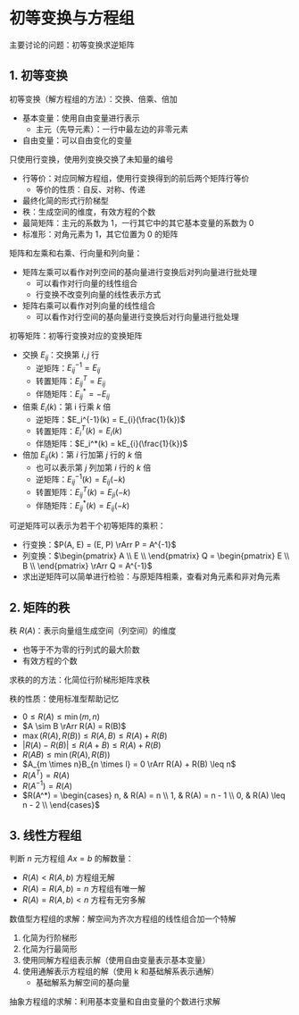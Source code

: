 <!-- omit in toc -->
# 初等变换与方程组

主要讨论的问题：初等变换求逆矩阵

## 1. 初等变换

初等变换（解方程组的方法）：交换、倍乘、倍加

- 基本变量：使用自由变量进行表示
  - 主元（先导元素）：一行中最左边的非零元素
- 自由变量：可以自由变化的变量

只使用行变换，使用列变换交换了未知量的编号

- 行等价：对应同解方程组，使用行变换得到的前后两个矩阵行等价
  - 等价的性质：自反、对称、传递
- 最终化简的形式行阶梯型
- 秩：生成空间的维度，有效方程的个数
- 最简矩阵：主元的系数为 1，一行其它中的其它基本变量的系数为 0
- 标准形：对角元素为 1，其它位置为 0 的矩阵

矩阵和左乘和右乘、行向量和列向量：

- 矩阵左乘可以看作对列空间的基向量进行变换后对列向量进行批处理
  - 可以看作对行向量的线性组合
  - 行变换不改变列向量的线性表示方式
- 矩阵右乘可以看作对列向量的线性组合
  - 可以看作对行空间的基向量进行变换后对行向量进行批处理

初等矩阵：初等行变换对应的变换矩阵

- 交换 $E_{ij}$：交换第 $i, j$ 行
  - 逆矩阵：$E_{ij}^{-1} = E_{ij}$
  - 转置矩阵：$E^T_{ij} = E_{ij}$
  - 伴随矩阵：$E^*_{ij} = -E_{ij}$
- 倍乘 $E_i(k)$：第 i 行乘 $k$ 倍
  - 逆矩阵：$E_i^{-1}(k) = E_{i}(\frac{1}{k})$
  - 转置矩阵：$E_i^T(k) = E_{i}(k)$
  - 伴随矩阵：$E_i^*(k) = kE_{i}(\frac{1}{k})$
- 倍加 $E_{ij}(k)$：第 $i$ 行加第 $j$ 行的 $k$ 倍
  - 也可以表示第 $j$ 列加第 $i$ 行的 $k$ 倍
  - 逆矩阵：$E_{ij}^{-1}(k) = E_{ij}(-k)$
  - 转置矩阵：$E_{ij}^T(k) = E_{ji}(-k)$
  - 伴随矩阵：$E_{ij}^*(k) = E_{ij}(-k)$

可逆矩阵可以表示为若干个初等矩阵的乘积：

- 行变换：$P(A, E) = (E, P) \rArr P = A^{-1}$
- 列变换：$\begin{pmatrix}
  A \\
  E \\
\end{pmatrix} Q = \begin{pmatrix}
  E \\
  B \\
\end{pmatrix} \rArr Q = A^{-1}$
- 求出逆矩阵可以简单进行检验：与原矩阵相乘，查看对角元素和非对角元素

## 2. 矩阵的秩

秩 $R(A)$：表示向量组生成空间（列空间）的维度

- 也等于不为零的行列式的最大阶数
- 有效方程的个数

求秩的的方法：化简位行阶梯形矩阵求秩

秩的性质：使用标准型帮助记忆

- $0 \leq R(A) \leq \min(m, n)$
- $A \sim B \rArr R(A) = R(B)$
- $\max (R(A), R(B)) \leq R(A, B) \leq R(A) + R(B)$
- $|R(A) - R(B)| \leq R(A + B) \leq R(A) + R(B)$
- $R(AB) \leq \min(R(A), R(B))$
- $A_{m \times n}B_{n \times l} = 0 \rArr R(A) + R(B) \leq n$
- $R(A^T) = R(A)$
- $R(A^{-1}) = R(A)$
- $R(A^*) = \begin{cases}
  n, & R(A) = n \\
  1, & R(A) = n - 1 \\
  0, & R(A) \leq n - 2 \\
\end{cases}$

## 3. 线性方程组

判断 $n$ 元方程组 $Ax = b$ 的解数量：

- $R(A) < R(A, b)$ 方程组无解
- $R(A) = R(A, b) = n$ 方程组有唯一解
- $R(A) = R(A, b) < n$ 方程有无穷多解

数值型方程组的求解：解空间为齐次方程组的线性组合加一个特解

1. 化简为行阶梯形
2. 化简为行最简形
3. 使用同解方程组表示解（使用自由变量表示基本变量）
4. 使用通解表示方程组的解（使用 k 和基础解系表示通解）
    - 基础解系为解空间的基向量

抽象方程组的求解：利用基本变量和自由变量的个数进行求解

